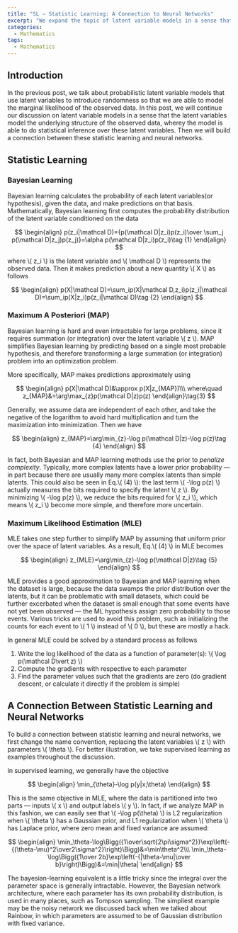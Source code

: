 ```yaml
---
title: "SL — Statistic Learning: A Connection to Neural Networks"
excerpt: "We expand the topic of latent variable models in a sense that the latent variables model the underlying structure of the observed data, whereby the model is able to do statistical inference over these latent variables. Then we will build a connnection between statistic learning and neural networks."
categories:
  - Mathematics
tags:
  - Mathematics
---
```


## Introduction

In the previous post, we talk about probabilistic latent variable models that use latent variables to introduce randomness so that we are able to model the marginal likelihood of the observed data. In this post, we will continue our discussion on latent variable models in a sense that the latent variables model the underlying structure of the observed data, wherey the model is able to do statistical inference over these latent variables. Then we will build a connection between these statistic learning and neural networks.

## Statistic Learning

### Bayesian Learning

Bayesian learning calculates the probability of each latent variables(or hypothesis), given the data, and make predictions on that basis. Mathematically, Bayesian learning first computes the probability distribution of the latent variable conditioned on the data

$$
\begin{align}
p(z_i|\mathcal D)={p(\mathcal D|z_i)p(z_i)\over \sum_j p(\mathcal D|z_j)p(z_j)}=\alpha p(\mathcal D|z_i)p(z_i)\tag {1}
\end{align}
$$

where \\( z_i \\) is the latent variable and \\( \mathcal D \\) represents the observed data. Then it makes prediction about a new quantity \\( X \\) as follows

$$
\begin{align}
p(X|\mathcal D)=\sum_ip(X|\mathcal D,z_i)p(z_i|\mathcal D)=\sum_ip(X|z_i)p(z_i|\mathcal D)\tag {2}
\end{align}
$$


### Maximum A Posteriori (MAP)

Bayesian learning is hard and even intractable for large problems, since it requires summation (or integration) over the latent variable \\( z \\). MAP simplifies Bayesian learning by predicting based on a single most probable hypothesis, and therefore transforming a large summation (or integration) problem into an optimization problem. 

More specifically, MAP makes predictions approximately using

$$
\begin{align}
p(X|\mathcal D)&\approx p(X|z_{MAP})\\\
where\quad z_{MAP}&=\arg\max_{z}p(\mathcal D|z)p(z)
\end{align}\tag{3}
$$

Generally, we assume data are independent of each other, and take the negative of the logarithm to avoid hard multiplication and turn the maximization into minimization. Then we have

$$
\begin{align}
z_{MAP}=\arg\min_{z}-\log p(\mathcal D|z)-\log p(z)\tag {4}
\end{align}
$$

In fact, both Bayesian and MAP learning methods use the prior to *penalize complexity*. Typically, more complex latents have a lower prior probability — in part because there are usually many more complex latents than simple latents. This could also be seen in Eq.\\( (4) \\): the last term \\( -\log p(z) \\) actually measures the bits required to specify the latent \\( z \\). By minimizing \\( -\log p(z) \\), we reduce the bits required for \\( z_i \\), which means \\( z_i \\) become more simple, and therefore more uncertain.

### Maximum Likelihood Estimation (MLE)

MLE takes one step further to simplify MAP by assuming that uniform prior over the space of latent variables. As a result, Eq.\\( (4) \\) in MLE becomes

$$
\begin{align}
z_{MLE}=\arg\min_{z}-\log p(\mathcal D|z)\tag {5}
\end{align}
$$

MLE provides a good approximation to Bayesian and MAP learning when the dataset is large, because the data swamps the prior distribution over the latents, but it can be problematic with small datasets, which could be further excerbated when the dataset is small enough that some events have not yet been observed — the ML hypothesis assign zero probability to those events. Various tricks are used to avoid this problem, such as initializing the counts for each event to \\( 1 \\) instead of \\( 0 \\), but these are mostly a hack. 

In general MLE could be solved by a standard process as follows

1. Write the log likelihood of the data as a function of parameter(s): \\( \log p(\mathcal D\vert z) \\)
2. Compute the gradients with respective to each parameter
3. Find the parameter values such that the gradients are zero (do gradient descent, or calculate it directly if the problem is simple)

## A Connection Between Statistic Learning and Neural Networks

To build a connection between statistic learning and neural networks, we first change the name convention, replacing the latent variables \\( z \\) with parameters \\( \theta \\). For better illustration, we take supervised learning as examples throughout the discussion.

In supervised learning, we generally have the objective

$$
\begin{align}
\min_{\theta}-\log p(y|x;\theta)
\end{align}
$$

This is the same objective in MLE, where the data is partitioned into two parts — inputs \\( x \\) and output labels \\( y \\). In fact, if we analyze MAP in this fashion, we can easily see that \\( -\log p(\theta) \\) is L2 regularization when \\( \theta \\) has a Gaussian prior, and L1 regularization when \\( \theta \\) has Laplace prior, where zero mean and fixed variance are assumed:

$$
\begin{align}
\min_\theta-\log\Bigg({1\over\sqrt{2\pi\sigma^2}}\exp\left(-{(\theta-\mu)^2\over2\sigma^2}\right)\Bigg)&=\min\theta^2\\\
\min_\theta-\log\Bigg({1\over 2b}\exp\left(-{|\theta-\mu|\over b}\right)\Bigg)&=\min|\theta|
\end{align}
$$

The bayesian-learning equivalent is a little tricky since the integral over the parameter space is generally intractable. However, the Bayesian network architecture, where each parameter has its own probability distribution, is used in many places, such as Tompson sampling. The simpliest example may be the noisy network we discussed back when we talked about Rainbow, in which parameters are assumed to be of Gaussian distribution with fixed variance.
